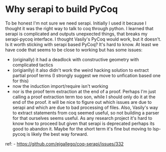 # Why serapi to build PyCoq

To be honest I'm not sure we need serapi. 
Initially I used it because I thought it was the right way to talk to coq through python.
I learned that serapi is complicated and outputs unepxected things, that breaks my serapi-pycoq interface.
I thought Vasily's PyCoq would work, but it doesn't.
Is it worth sticking with serapi based PyCoq?
It's hard to know.
At least we have code that seems to be close to working but has some issues:
- (originally) it had a deadlock with constructive geometry with complicated tactics
- (origianlly) it also didn't work the weird hacking solution to extract partial proof terms (I strongly suggest we move to unfication based one for this)
- now the induction import/require isn't working
- nor is the proof term extraction at the end of a proof. Perhaps I'm just calling a proof extraction term too son, while I should only do it at the end of the proof.
it will be nice to figure out which issues are due to serapi and which are due to bad processing of files.
Also, Vasily's way to extract statements from coq seemed useful, so not building a parser for that ourselves seems useful.
As any research project it's hard to know how to proceed but given that serapi is deprecated perhaps its good to abandon it.
Maybe for the short term it's fine but moving to lsp-pycoq is likely the best way forward.

ref:
    - https://github.com/ejgallego/coq-serapi/issues/332